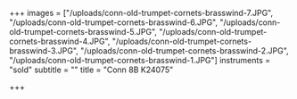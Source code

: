 +++
images = ["/uploads/conn-old-trumpet-cornets-brasswind-7.JPG", "/uploads/conn-old-trumpet-cornets-brasswind-6.JPG", "/uploads/conn-old-trumpet-cornets-brasswind-5.JPG", "/uploads/conn-old-trumpet-cornets-brasswind-4.JPG", "/uploads/conn-old-trumpet-cornets-brasswind-3.JPG", "/uploads/conn-old-trumpet-cornets-brasswind-2.JPG", "/uploads/conn-old-trumpet-cornets-brasswind-1.JPG"]
instruments = "sold"
subtitle = ""
title = "Conn 8B K24075"

+++

